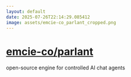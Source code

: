 ```yaml
---
layout: default
date: 2025-07-26T22:14:29.085412
image: assets/emcie-co_parlant_cropped.png
---
```


# [emcie-co/parlant](https://github.com/emcie-co/parlant)

open-source engine for controlled AI chat agents
